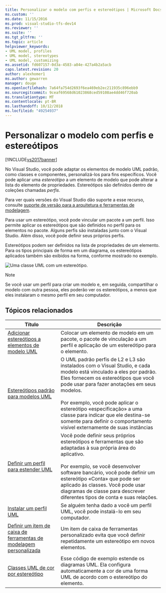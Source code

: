 ```yaml
---
title: Personalizar o modelo com perfis e estereótipos | Microsoft Docs
ms.custom: ''
ms.date: 11/15/2016
ms.prod: visual-studio-tfs-dev14
ms.reviewer: ''
ms.suite: ''
ms.tgt_pltfrm: ''
ms.topic: article
helpviewer_keywords:
- UML model, profiles
- UML model, stereotypes
- UML model, customizing
ms.assetid: fd607157-0d3a-4583-a84e-427a4b2a5acb
caps.latest.revision: 20
author: alexhomer1
ms.author: gewarren
manager: douge
ms.openlocfilehash: 7a64fa754d2693f6ea469eb2ec211935c896ebb9
ms.sourcegitcommit: 9ceaf69568d61023868ced59108ae4dd46f720ab
ms.translationtype: MT
ms.contentlocale: pt-BR
ms.lasthandoff: 10/12/2018
ms.locfileid: "49254937"
---
```

# <a name="customize-your-model-with-profiles-and-stereotypes"></a>Personalizar o modelo com perfis e estereótipos
[!INCLUDE[vs2017banner](../includes/vs2017banner.md)]

No Visual Studio, você pode adaptar os elementos de modelo UML padrão, como classes e componentes, personalizá-los para fins específicos. Você pode aplicar uma *estereótipo* a um elemento de modelo que pode alterar a lista do elemento de propriedades. Estereótipos são definidos dentro de coleções chamadas *perfis*.  
  
 Para ver quais versões do Visual Studio dão suporte a esse recurso, consulte [suporte de versão para a arquitetura e ferramentas de modelagem](../modeling/what-s-new-for-design-in-visual-studio.md#VersionSupport).  
  
 Para usar um estereótipo, você pode vincular um pacote a um perfil. Isso permite aplicar os estereótipos que são definidos no perfil para os elementos no pacote. Alguns perfis são instaladas junto com o Visual Studio. Além disso, você pode definir seus próprios perfis.  
  
 Estereótipos podem ser definidos na lista de propriedades de um elemento. Para os tipos principais de forma em um diagrama, os estereótipos aplicados também são exibidos na forma, conforme mostrado no exemplo.  
  
 ![Uma classe UML com um estereótipo. ](../modeling/media/uml-class-stereotype.png "UML_class_stereotype")  
  
> [!NOTE]
>  Se você usar um perfil para criar um modelo e, em seguida, compartilhar o modelo com outra pessoa, eles poderão ver os estereótipos, a menos que eles instalaram o mesmo perfil em seu computador.  
  
## <a name="related-topics"></a>Tópicos relacionados  
  
|Título|Descrição|  
|-----------|-----------------|  
|[Adicionar estereótipos a elementos de modelo UML](../modeling/add-stereotypes-to-uml-model-elements.md)|Colocar um elemento de modelo em um pacote, o pacote de vinculação a um perfil e aplicação de um estereótipo para o elemento.|  
|[Estereótipos padrão para modelos UML](../modeling/standard-stereotypes-for-uml-models.md)|O UML padrão perfis de L2 e L3 são instalados com o Visual Studio, e cada modelo está vinculado a eles por padrão. Eles fornecem os estereótipos que você pode usar para fazer anotações em seus modelos.<br /><br /> Por exemplo, você pode aplicar o estereótipo «especificação» a uma classe para indicar que ele destina-se somente para definir o comportamento visível externamente de suas instâncias|  
|[Definir um perfil para estender UML](../modeling/define-a-profile-to-extend-uml.md)|Você pode definir seus próprios estereótipos e ferramentas que são adaptadas à sua própria área do aplicativo.<br /><br /> Por exemplo, se você desenvolver software bancário, você pode definir um estereótipo «Conta» que pode ser aplicado às classes. Você pode usar diagramas de classe para descrever diferentes tipos de conta e suas relações.|  
|[Instalar um perfil UML](../modeling/install-a-uml-profile.md)|Se alguém tenha dado a você um perfil UML, você pode instalá-lo em seu computador.|  
|[Definir um item de caixa de ferramentas de modelagem personalizada](../modeling/define-a-custom-modeling-toolbox-item.md)|Um item de caixa de ferramentas personalizado evita que você definir repetidamente um estereótipo em novos elementos.|  
|[Classes UML de cor por estereótipo](http://code.msdn.microsoft.com/UML-Color-Classes-by-07de2b70)|Esse código de exemplo estende os diagramas UML. Ela configura automaticamente a cor de uma forma UML de acordo com o estereótipo do elemento.|



